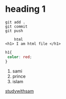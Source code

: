 # heading 1

``` 
git add .
git commit 
git push 
   ```

   ``` 
       html
<h1> I am html file </h1>
```
   ``` css
   h1{
    color: red;
   }
```
1. sami
2. prince
3. islam

[studywithsam](http://www.studywithsam.com)